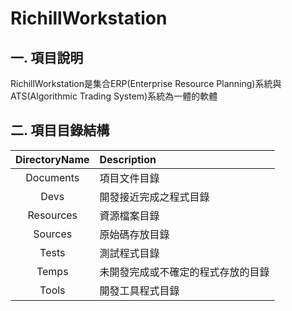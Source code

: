 

# RichillWorkstation

## 一. 項目說明
RichillWorkstation是集合ERP(Enterprise Resource Planning)系統與ATS(Algorithmic Trading System)系統為一體的軟體

## 二. 項目目錄結構

|DirectoryName|Description|
|:--:|:--|
|Documents|項目文件目錄|
|Devs|開發接近完成之程式目錄|
|Resources|資源檔案目錄|
|Sources|原始碼存放目錄|
|Tests|測試程式目錄|
|Temps|未開發完成或不確定的程式存放的目錄|
|Tools|開發工具程式目錄|





